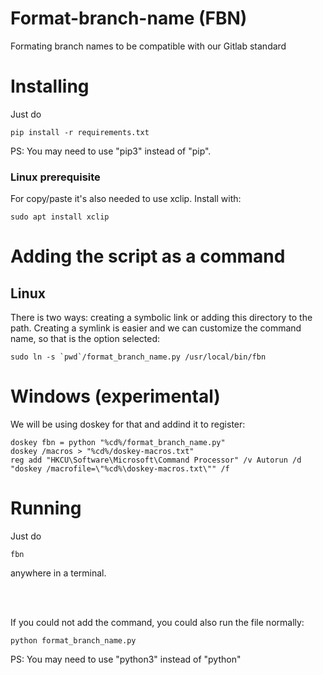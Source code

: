# Format-branch-name (FBN)
Formating branch names to be compatible with our Gitlab standard

# Installing
Just do
```
pip install -r requirements.txt
```
PS: You may need to use "pip3" instead of "pip".


### Linux prerequisite
For copy/paste it's also needed to use xclip. Install with:
```
sudo apt install xclip
```

# Adding the script as a command
## Linux
There is two ways: creating a symbolic link or adding this directory to the path. Creating a symlink is easier and we can customize the command name, so that is the option selected:
```
sudo ln -s `pwd`/format_branch_name.py /usr/local/bin/fbn
```

# Windows (experimental)
We will be using doskey for that and addind it to register:
```
doskey fbn = python "%cd%/format_branch_name.py"
doskey /macros > "%cd%/doskey-macros.txt"
reg add "HKCU\Software\Microsoft\Command Processor" /v Autorun /d "doskey /macrofile=\"%cd%\doskey-macros.txt\"" /f
```

# Running
Just do
```
fbn
```
anywhere in a terminal.

<br><br>

If you could not add the command, you could also run the file normally:
```
python format_branch_name.py
```
PS: You may need to use "python3" instead of "python"